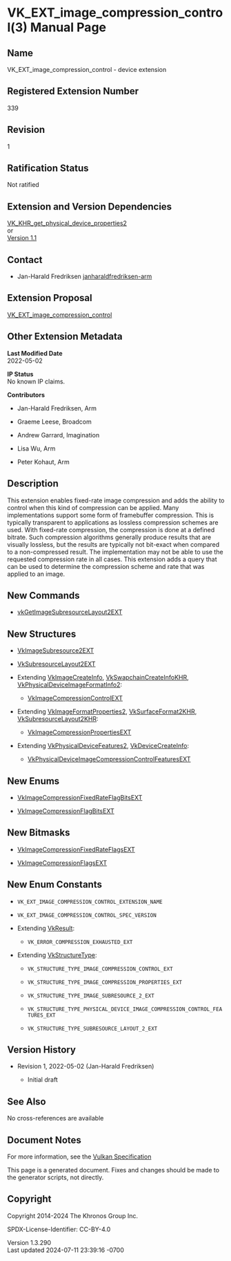 # VK_EXT_image_compression_control(3) Manual Page

## Name

VK_EXT_image_compression_control - device extension



## <a href="#_registered_extension_number" class="anchor"></a>Registered Extension Number

339

## <a href="#_revision" class="anchor"></a>Revision

1

## <a href="#_ratification_status" class="anchor"></a>Ratification Status

Not ratified

## <a href="#_extension_and_version_dependencies" class="anchor"></a>Extension and Version Dependencies

[VK_KHR_get_physical_device_properties2](https://registry.khronos.org/vulkan/specs/1.3-extensions/man/html/VK_KHR_get_physical_device_properties2.html)  
or  
[Version 1.1](#versions-1.1)  

## <a href="#_contact" class="anchor"></a>Contact

- Jan-Harald Fredriksen <a
  href="https://github.com/KhronosGroup/Vulkan-Docs/issues/new?body=%5BVK_EXT_image_compression_control%5D%20@janharaldfredriksen-arm%0A*Here%20describe%20the%20issue%20or%20question%20you%20have%20about%20the%20VK_EXT_image_compression_control%20extension*"
  target="_blank"
  rel="nofollow noopener"><em></em>janharaldfredriksen-arm</a>

## <a href="#_extension_proposal" class="anchor"></a>Extension Proposal

[VK_EXT_image_compression_control](https://github.com/KhronosGroup/Vulkan-Docs/tree/main/proposals/VK_EXT_image_compression_control.adoc)

## <a href="#_other_extension_metadata" class="anchor"></a>Other Extension Metadata

**Last Modified Date**  
2022-05-02

**IP Status**  
No known IP claims.

**Contributors**  
- Jan-Harald Fredriksen, Arm

- Graeme Leese, Broadcom

- Andrew Garrard, Imagination

- Lisa Wu, Arm

- Peter Kohaut, Arm

## <a href="#_description" class="anchor"></a>Description

This extension enables fixed-rate image compression and adds the ability
to control when this kind of compression can be applied. Many
implementations support some form of framebuffer compression. This is
typically transparent to applications as lossless compression schemes
are used. With fixed-rate compression, the compression is done at a
defined bitrate. Such compression algorithms generally produce results
that are visually lossless, but the results are typically not bit-exact
when compared to a non-compressed result. The implementation may not be
able to use the requested compression rate in all cases. This extension
adds a query that can be used to determine the compression scheme and
rate that was applied to an image.

## <a href="#_new_commands" class="anchor"></a>New Commands

- [vkGetImageSubresourceLayout2EXT](https://registry.khronos.org/vulkan/specs/1.3-extensions/man/html/vkGetImageSubresourceLayout2EXT.html)

## <a href="#_new_structures" class="anchor"></a>New Structures

- [VkImageSubresource2EXT](https://registry.khronos.org/vulkan/specs/1.3-extensions/man/html/VkImageSubresource2EXT.html)

- [VkSubresourceLayout2EXT](https://registry.khronos.org/vulkan/specs/1.3-extensions/man/html/VkSubresourceLayout2EXT.html)

- Extending [VkImageCreateInfo](https://registry.khronos.org/vulkan/specs/1.3-extensions/man/html/VkImageCreateInfo.html),
  [VkSwapchainCreateInfoKHR](https://registry.khronos.org/vulkan/specs/1.3-extensions/man/html/VkSwapchainCreateInfoKHR.html),
  [VkPhysicalDeviceImageFormatInfo2](https://registry.khronos.org/vulkan/specs/1.3-extensions/man/html/VkPhysicalDeviceImageFormatInfo2.html):

  - [VkImageCompressionControlEXT](https://registry.khronos.org/vulkan/specs/1.3-extensions/man/html/VkImageCompressionControlEXT.html)

- Extending [VkImageFormatProperties2](https://registry.khronos.org/vulkan/specs/1.3-extensions/man/html/VkImageFormatProperties2.html),
  [VkSurfaceFormat2KHR](https://registry.khronos.org/vulkan/specs/1.3-extensions/man/html/VkSurfaceFormat2KHR.html),
  [VkSubresourceLayout2KHR](https://registry.khronos.org/vulkan/specs/1.3-extensions/man/html/VkSubresourceLayout2KHR.html):

  - [VkImageCompressionPropertiesEXT](https://registry.khronos.org/vulkan/specs/1.3-extensions/man/html/VkImageCompressionPropertiesEXT.html)

- Extending [VkPhysicalDeviceFeatures2](https://registry.khronos.org/vulkan/specs/1.3-extensions/man/html/VkPhysicalDeviceFeatures2.html),
  [VkDeviceCreateInfo](https://registry.khronos.org/vulkan/specs/1.3-extensions/man/html/VkDeviceCreateInfo.html):

  - [VkPhysicalDeviceImageCompressionControlFeaturesEXT](https://registry.khronos.org/vulkan/specs/1.3-extensions/man/html/VkPhysicalDeviceImageCompressionControlFeaturesEXT.html)

## <a href="#_new_enums" class="anchor"></a>New Enums

- [VkImageCompressionFixedRateFlagBitsEXT](https://registry.khronos.org/vulkan/specs/1.3-extensions/man/html/VkImageCompressionFixedRateFlagBitsEXT.html)

- [VkImageCompressionFlagBitsEXT](https://registry.khronos.org/vulkan/specs/1.3-extensions/man/html/VkImageCompressionFlagBitsEXT.html)

## <a href="#_new_bitmasks" class="anchor"></a>New Bitmasks

- [VkImageCompressionFixedRateFlagsEXT](https://registry.khronos.org/vulkan/specs/1.3-extensions/man/html/VkImageCompressionFixedRateFlagsEXT.html)

- [VkImageCompressionFlagsEXT](https://registry.khronos.org/vulkan/specs/1.3-extensions/man/html/VkImageCompressionFlagsEXT.html)

## <a href="#_new_enum_constants" class="anchor"></a>New Enum Constants

- `VK_EXT_IMAGE_COMPRESSION_CONTROL_EXTENSION_NAME`

- `VK_EXT_IMAGE_COMPRESSION_CONTROL_SPEC_VERSION`

- Extending [VkResult](https://registry.khronos.org/vulkan/specs/1.3-extensions/man/html/VkResult.html):

  - `VK_ERROR_COMPRESSION_EXHAUSTED_EXT`

- Extending [VkStructureType](https://registry.khronos.org/vulkan/specs/1.3-extensions/man/html/VkStructureType.html):

  - `VK_STRUCTURE_TYPE_IMAGE_COMPRESSION_CONTROL_EXT`

  - `VK_STRUCTURE_TYPE_IMAGE_COMPRESSION_PROPERTIES_EXT`

  - `VK_STRUCTURE_TYPE_IMAGE_SUBRESOURCE_2_EXT`

  - `VK_STRUCTURE_TYPE_PHYSICAL_DEVICE_IMAGE_COMPRESSION_CONTROL_FEATURES_EXT`

  - `VK_STRUCTURE_TYPE_SUBRESOURCE_LAYOUT_2_EXT`

## <a href="#_version_history" class="anchor"></a>Version History

- Revision 1, 2022-05-02 (Jan-Harald Fredriksen)

  - Initial draft

## <a href="#_see_also" class="anchor"></a>See Also

No cross-references are available

## <a href="#_document_notes" class="anchor"></a>Document Notes

For more information, see the <a
href="https://registry.khronos.org/vulkan/specs/1.3-extensions/html/vkspec.html#VK_EXT_image_compression_control"
target="_blank" rel="noopener">Vulkan Specification</a>

This page is a generated document. Fixes and changes should be made to
the generator scripts, not directly.

## <a href="#_copyright" class="anchor"></a>Copyright

Copyright 2014-2024 The Khronos Group Inc.

SPDX-License-Identifier: CC-BY-4.0

Version 1.3.290  
Last updated 2024-07-11 23:39:16 -0700
